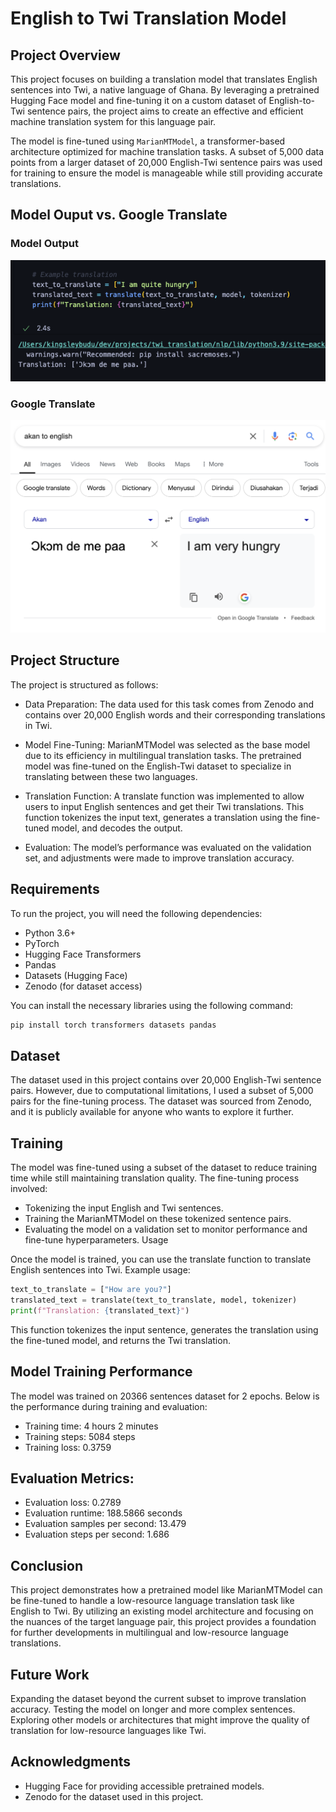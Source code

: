 # English to Twi Translation Model

## Project Overview
This project focuses on building a translation model that translates English sentences into Twi, a native language of Ghana. By leveraging a pretrained Hugging Face model and fine-tuning it on a custom dataset of English-to-Twi sentence pairs, the project aims to create an effective and efficient machine translation system for this language pair.

The model is fine-tuned using `MarianMTModel`, a transformer-based architecture optimized for machine translation tasks. A subset of 5,000 data points from a larger dataset of 20,000 English-Twi sentence pairs was used for training to ensure the model is manageable while still providing accurate translations.

## Model Ouput vs. Google Translate

### Model Output
![Google Translate](translation/img/test.png)

### Google Translate
![Google Translate](translation/img/google.png)

## Project Structure
The project is structured as follows:

- Data Preparation: The data used for this task comes from Zenodo and contains over 20,000 English words and their corresponding translations in Twi.

- Model Fine-Tuning: MarianMTModel was selected as the base model due to its efficiency in multilingual translation tasks. The pretrained model was fine-tuned on the English-Twi dataset to specialize in translating between these two languages.

- Translation Function: A translate function was implemented to allow users to input English sentences and get their Twi translations. This function tokenizes the input text, generates a translation using the fine-tuned model, and decodes the output.

- Evaluation: The model’s performance was evaluated on the validation set, and adjustments were made to improve translation accuracy.

## Requirements
To run the project, you will need the following dependencies:

- Python 3.6+
- PyTorch
- Hugging Face Transformers
- Pandas
- Datasets (Hugging Face)
- Zenodo (for dataset access)

You can install the necessary libraries using the following command:

```bash
pip install torch transformers datasets pandas
```

## Dataset
The dataset used in this project contains over 20,000 English-Twi sentence pairs. However, due to computational limitations, I used a subset of 5,000 pairs for the fine-tuning process. The dataset was sourced from Zenodo, and it is publicly available for anyone who wants to explore it further.

## Training
The model was fine-tuned using a subset of the dataset to reduce training time while still maintaining translation quality. The fine-tuning process involved:

- Tokenizing the input English and Twi sentences.
- Training the MarianMTModel on these tokenized sentence pairs.
- Evaluating the model on a validation set to monitor performance and fine-tune hyperparameters.
Usage

Once the model is trained, you can use the translate function to translate English sentences into Twi. Example usage:

```python
text_to_translate = ["How are you?"]
translated_text = translate(text_to_translate, model, tokenizer)
print(f"Translation: {translated_text}")
```

This function tokenizes the input sentence, generates the translation using the fine-tuned model, and returns the Twi translation.

## Model Training Performance

The model was trained on 20366 sentences dataset for 2 epochs. Below is the performance during training and evaluation:

- Training time: 4 hours 2 minutes
- Training steps: 5084 steps
- Training loss: 0.3759

## Evaluation Metrics:

- Evaluation loss: 0.2789
- Evaluation runtime: 188.5866 seconds
- Evaluation samples per second: 13.479
- Evaluation steps per second: 1.686

## Conclusion
This project demonstrates how a pretrained model like MarianMTModel can be fine-tuned to handle a low-resource language translation task like English to Twi. By utilizing an existing model architecture and focusing on the nuances of the target language pair, this project provides a foundation for further developments in multilingual and low-resource language translations.

## Future Work
Expanding the dataset beyond the current subset to improve translation accuracy.
Testing the model on longer and more complex sentences.
Exploring other models or architectures that might improve the quality of translation for low-resource languages like Twi.

## Acknowledgments
- Hugging Face for providing accessible pretrained models.
- Zenodo for the dataset used in this project.